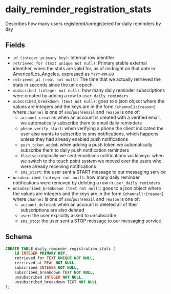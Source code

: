 # daily_reminder_registration_stats

Describes how many users registered/unregistered for daily reminders
by day

## Fields

- `id (integer primary key)`: Internal row identifer
- `retrieved_for (text unique not null)`: Primary stable external identifier,
  when the stats are valid for, as of midnight on that date in
  America/Los_Angeles, expressed as `YYYY-MM-DD`
- `retrieved_at (real not null)`: The time that we actually retrieved the
  stats in seconds since the unix epoch.
- `subscribed (integer not null)`: how many daily reminder subscriptions were
  created by adding a row to `user_daily_reminders`
- `subscribed_breakdown (text not null)`: goes to a json object where the values
  are integers and the keys are in the form `{channel}:{reason}` where `channel`
  is one of `sms`/`push`/`email` and `reason` is one of:
  - `account_created`: when an account is created with a verified email, we
    automatically subscribe them to email daily reminders
  - `phone_verify_start`: when verifying a phone the client indicated the user
    also wants to subscribe to sms notifications, which happens unless they
    had already enabled push notifications
  - `push_token_added`: when adding a push token we automatically subscribe
    them to daily push notification reminders
  - `klaviyo`: originally we sent email/sms notifications via klaviyo. when
    we switch to the touch point system we moved over the users who were already
    receiving notifications
  - `sms_start`: the user sent a START message to our messaging service
- `unsubscribed (integer not null)`: how many daily reminder notifications were
  removed by deleting a row in `user_daily_reminders`
- `unsubscribed_breakdown (text not null)`: goes to a json object where the
  values are integers and the keys are in the form `{channel}:{reason}` where
  `channel` is one of `sms`/`push`/`email` and `reason` is one of:
  - `account_deleted`: when an account is deleted all of their subscriptions
    are also deleted
  - `user`: the user explicitly asked to unsubscribe
  - `sms_stop`: the user sent a STOP message to our messaging service

## Schema

```sql
CREATE TABLE daily_reminder_registration_stats (
    id INTEGER PRIMARY KEY,
    retrieved_for TEXT UNIQUE NOT NULL,
    retrieved_at REAL NOT NULL,
    subscribed INTEGER NOT NULL,
    subscribed_breakdown TEXT NOT NULL,
    unsubscribed INTEGER NOT NULL,
    unsubscribed_breakdown TEXT NOT NULL
);
```
